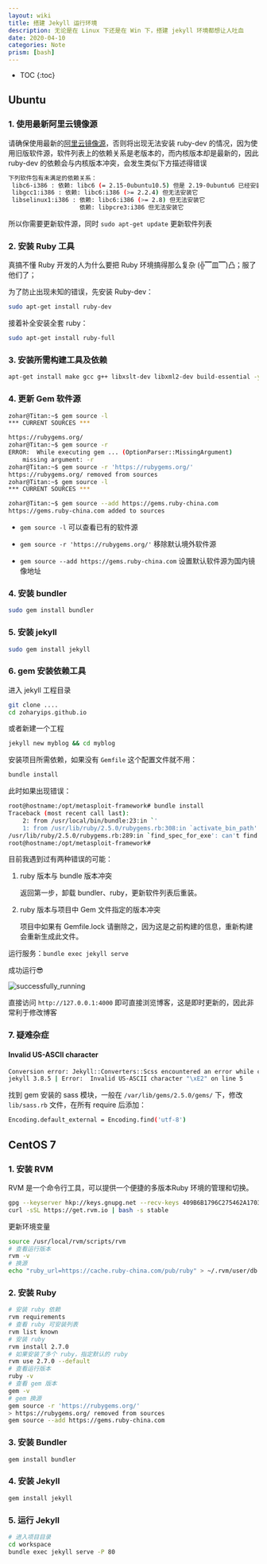 ```yaml
---
layout: wiki
title: 搭建 Jekyll 运行环境
description: 无论是在 Linux 下还是在 Win 下，搭建 jekyll 环境都想让人吐血
date: 2020-04-10
categories: Note
prism: [bash]
---
```


* TOC
{:toc}

## Ubuntu

### 1. 使用最新阿里云镜像源

请确保使用最新的[阿里云镜像源](https://zoharyip.club/wiki/problem-linux/#2-%E9%85%8D%E7%BD%AE-ali-%E8%BD%AF%E4%BB%B6%E6%BA%90)，否则将出现无法安装 ruby-dev 的情况，因为使用旧版软件源，软件列表上的依赖关系是老版本的，而内核版本却是最新的，因此 ruby-dev 的依赖会与内核版本冲突，会发生类似下方描述得错误

```bash
下列软件包有未满足的依赖关系：
 libc6-i386 : 依赖: libc6 (= 2.15-0ubuntu10.5) 但是 2.19-0ubuntu6 已经安装
 libgcc1:i386 : 依赖: libc6:i386 (>= 2.2.4) 但无法安装它
 libselinux1:i386 : 依赖: libc6:i386 (>= 2.8) 但无法安装它
                    依赖: libpcre3:i386 但无法安装它
```

所以你需要更新软件源，同时 `sudo apt-get update` 更新软件列表

### 2. 安装 Ruby 工具

真搞不懂 Ruby 开发的人为什么要把 Ruby 环境搞得那么复杂 (╬▔皿▔)凸；服了他们了；

为了防止出现未知的错误，先安装 Ruby-dev：

```bash
sudo apt-get install ruby-dev
```

接着补全安装全套 ruby：

```bash
sudo apt-get install ruby-full
```

### 3. 安装所需构建工具及依赖

```bash
apt-get install make gcc g++ libxslt-dev libxml2-dev build-essential -y
```

### 4. 更新 Gem 软件源

```bash
zohar@Titan:~$ gem source -l
*** CURRENT SOURCES ***

https://rubygems.org/
zohar@Titan:~$ gem source -r
ERROR:  While executing gem ... (OptionParser::MissingArgument)
    missing argument: -r
zohar@Titan:~$ gem source -r 'https://rubygems.org/'
https://rubygems.org/ removed from sources
zohar@Titan:~$ gem source -l
*** CURRENT SOURCES ***

zohar@Titan:~$ gem source --add https://gems.ruby-china.com
https://gems.ruby-china.com added to sources
```

* `gem source -l` 可以查看已有的软件源

* `gem source -r 'https://rubygems.org/'` 移除默认境外软件源

* `gem source --add https://gems.ruby-china.com` 设置默认软件源为国内镜像地址


### 4. 安装 bundler

```bash
sudo gem install bundler
```

### 5. 安装 jekyll

```bash
sudo gem install jekyll
```

### 6. gem 安装依赖工具

进入 jekyll 工程目录

```bash
git clone ....
cd zoharyips.github.io
```

或者新建一个工程

```bash
jekyll new myblog && cd myblog
```

安装项目所需依赖，如果没有 `Gemfile` 这个配置文件就不用：

```bash
bundle install
```

此时如果出现错误：

```bash
root@hostname:/opt/metasploit-framework# bundle install
Traceback (most recent call last):
    2: from /usr/local/bin/bundle:23:in `'
    1: from /usr/lib/ruby/2.5.0/rubygems.rb:308:in `activate_bin_path'
/usr/lib/ruby/2.5.0/rubygems.rb:289:in `find_spec_for_exe': can't find gem bundler (>= 0.a) with executable bundle (Gem::GemNotFoundException)
root@hostname:/opt/metasploit-framework#
```

目前我遇到过有两种错误的可能：

1. ruby 版本与 bundle 版本冲突

    返回第一步，卸载 bundler、ruby，更新软件列表后重装。

2. ruby 版本与项目中 Gem 文件指定的版本冲突

    项目中如果有 Gemfile.lock 请删除之，因为这是之前构建的信息，重新构建会重新生成此文件。

运行服务：`bundle exec jekyll serve`

成功运行😎

![successfully_running](/images/posts/jekyll-success.png "成功运行")

直接访问 `http://127.0.0.1:4000` 即可直接浏览博客，这是即时更新的，因此非常利于修改博客

### 7. 疑难杂症

#### Invalid US-ASCII character

```bash
Conversion error: Jekyll::Converters::Scss encountered an error while converting 'assets/css/style.scss': Invalid US-ASCII character "\xE2" on line 5
jekyll 3.8.5 | Error:  Invalid US-ASCII character "\xE2" on line 5
```

找到 gem 安装的 sass 模块，一般在 `/var/lib/gems/2.5.0/gems/` 下，修改 `lib/sass.rb` 文件，在所有 require 后添加：

```bash
Encoding.default_external = Encoding.find('utf-8')
```

## CentOS 7

### 1. 安装 RVM

RVM 是一个命令行工具，可以提供一个便捷的多版本Ruby 环境的管理和切换。

```bash
gpg --keyserver hkp://keys.gnupg.net --recv-keys 409B6B1796C275462A1703113804BB82D39DC0E3
curl -sSL https://get.rvm.io | bash -s stable
```

更新环境变量

```bash
source /usr/local/rvm/scripts/rvm
# 查看运行版本
rvm -v
# 换源
echo "ruby_url=https://cache.ruby-china.com/pub/ruby" > ~/.rvm/user/db
```

### 2. 安装 Ruby

```bash
# 安装 ruby 依赖
rvm requirements
# 查看 ruby 可安装列表
rvm list known
# 安装 ruby
rvm install 2.7.0
# 如果安装了多个 ruby，指定默认的 ruby
rvm use 2.7.0 --default
# 查看运行版本
ruby -v
# 查看 gem 版本
gem -v
# gem 换源
gem source -r 'https://rubygems.org/'
> https://rubygems.org/ removed from sources
gem source --add https://gems.ruby-china.com
```

### 3. 安装 Bundler

```bash
gem install bundler
```

### 4. 安装 Jekyll

```bash
gem install jekyll
```

### 5. 运行 Jekyll

```bash
# 进入项目目录
cd workspace
bundle exec jekyll serve -P 80
```